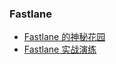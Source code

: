 ### Fastlane

* [Fastlane 的神秘花园](https://xiaozhuanlan.com/topic/4591867203)
* [Fastlane 实战演练](https://xiaozhuanlan.com/topic/9285417630)